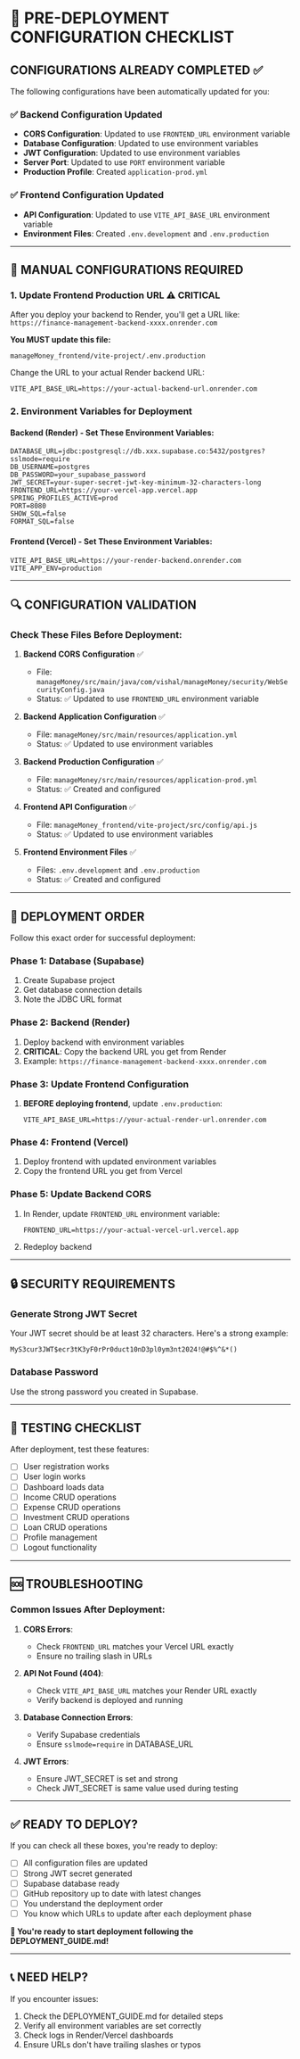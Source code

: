 # 🚨 PRE-DEPLOYMENT CONFIGURATION CHECKLIST

## CONFIGURATIONS ALREADY COMPLETED ✅

The following configurations have been automatically updated for you:

### ✅ Backend Configuration Updated
- **CORS Configuration**: Updated to use `FRONTEND_URL` environment variable
- **Database Configuration**: Updated to use environment variables
- **JWT Configuration**: Updated to use environment variables  
- **Server Port**: Updated to use `PORT` environment variable
- **Production Profile**: Created `application-prod.yml`

### ✅ Frontend Configuration Updated
- **API Configuration**: Updated to use `VITE_API_BASE_URL` environment variable
- **Environment Files**: Created `.env.development` and `.env.production`

---

## 🔧 MANUAL CONFIGURATIONS REQUIRED

### 1. **Update Frontend Production URL** ⚠️ CRITICAL
After you deploy your backend to Render, you'll get a URL like:
`https://finance-management-backend-xxxx.onrender.com`

**You MUST update this file:**
```
manageMoney_frontend/vite-project/.env.production
```

Change the URL to your actual Render backend URL:
```env
VITE_API_BASE_URL=https://your-actual-backend-url.onrender.com
```

### 2. **Environment Variables for Deployment**

#### **Backend (Render) - Set These Environment Variables:**
```
DATABASE_URL=jdbc:postgresql://db.xxx.supabase.co:5432/postgres?sslmode=require
DB_USERNAME=postgres
DB_PASSWORD=your_supabase_password
JWT_SECRET=your-super-secret-jwt-key-minimum-32-characters-long
FRONTEND_URL=https://your-vercel-app.vercel.app
SPRING_PROFILES_ACTIVE=prod
PORT=8080
SHOW_SQL=false
FORMAT_SQL=false
```

#### **Frontend (Vercel) - Set These Environment Variables:**
```
VITE_API_BASE_URL=https://your-render-backend.onrender.com
VITE_APP_ENV=production
```

---

## 🔍 CONFIGURATION VALIDATION

### Check These Files Before Deployment:

1. **Backend CORS Configuration** ✅
   - File: `manageMoney/src/main/java/com/vishal/manageMoney/security/WebSecurityConfig.java`
   - Status: ✅ Updated to use `FRONTEND_URL` environment variable

2. **Backend Application Configuration** ✅
   - File: `manageMoney/src/main/resources/application.yml`
   - Status: ✅ Updated to use environment variables

3. **Backend Production Configuration** ✅
   - File: `manageMoney/src/main/resources/application-prod.yml`
   - Status: ✅ Created and configured

4. **Frontend API Configuration** ✅
   - File: `manageMoney_frontend/vite-project/src/config/api.js`
   - Status: ✅ Updated to use environment variables

5. **Frontend Environment Files** ✅
   - Files: `.env.development` and `.env.production`
   - Status: ✅ Created and configured

---

## 🚀 DEPLOYMENT ORDER

Follow this exact order for successful deployment:

### Phase 1: Database (Supabase)
1. Create Supabase project
2. Get database connection details
3. Note the JDBC URL format

### Phase 2: Backend (Render) 
1. Deploy backend with environment variables
2. **CRITICAL**: Copy the backend URL you get from Render
3. Example: `https://finance-management-backend-xxxx.onrender.com`

### Phase 3: Update Frontend Configuration
1. **BEFORE deploying frontend**, update `.env.production`:
   ```env
   VITE_API_BASE_URL=https://your-actual-render-url.onrender.com
   ```

### Phase 4: Frontend (Vercel)
1. Deploy frontend with updated environment variables
2. Copy the frontend URL you get from Vercel

### Phase 5: Update Backend CORS
1. In Render, update `FRONTEND_URL` environment variable:
   ```
   FRONTEND_URL=https://your-actual-vercel-url.vercel.app
   ```
2. Redeploy backend

---

## 🔒 SECURITY REQUIREMENTS

### Generate Strong JWT Secret
Your JWT secret should be at least 32 characters. Here's a strong example:
```
MyS3cur3JWT$ecr3tK3yF0rPr0duct10nD3pl0ym3nt2024!@#$%^&*()
```

### Database Password
Use the strong password you created in Supabase.

---

## 🧪 TESTING CHECKLIST

After deployment, test these features:

- [ ] User registration works
- [ ] User login works  
- [ ] Dashboard loads data
- [ ] Income CRUD operations
- [ ] Expense CRUD operations
- [ ] Investment CRUD operations
- [ ] Loan CRUD operations
- [ ] Profile management
- [ ] Logout functionality

---

## 🆘 TROUBLESHOOTING

### Common Issues After Deployment:

1. **CORS Errors**:
   - Check `FRONTEND_URL` matches your Vercel URL exactly
   - Ensure no trailing slash in URLs

2. **API Not Found (404)**:
   - Check `VITE_API_BASE_URL` matches your Render URL exactly
   - Verify backend is deployed and running

3. **Database Connection Errors**:
   - Verify Supabase credentials
   - Ensure `sslmode=require` in DATABASE_URL

4. **JWT Errors**:
   - Ensure JWT_SECRET is set and strong
   - Check JWT_SECRET is same value used during testing

---

## ✅ READY TO DEPLOY?

If you can check all these boxes, you're ready to deploy:

- [ ] All configuration files are updated
- [ ] Strong JWT secret generated
- [ ] Supabase database ready
- [ ] GitHub repository up to date with latest changes
- [ ] You understand the deployment order
- [ ] You know which URLs to update after each deployment phase

**🚀 You're ready to start deployment following the DEPLOYMENT_GUIDE.md!**

---

## 📞 NEED HELP?

If you encounter issues:
1. Check the DEPLOYMENT_GUIDE.md for detailed steps
2. Verify all environment variables are set correctly
3. Check logs in Render/Vercel dashboards
4. Ensure URLs don't have trailing slashes or typos